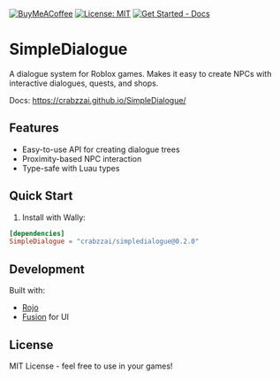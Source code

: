 [![BuyMeACoffee](https://raw.githubusercontent.com/pachadotdev/buymeacoffee-badges/main/bmc-donate-yellow.svg)](https://www.buymeacoffee.com/mrcrab)
[![License: MIT](https://cdn.prod.website-files.com/5e0f1144930a8bc8aace526c/65dd9eb5aaca434fac4f1c34_License-MIT-blue.svg)](/LICENSE)
[![Get Started - Docs](https://img.shields.io/badge/Get_Started-Docs-purple)](https://crabzzai.github.io/SimpleDialogue/getting-started/basic-usage/)
# SimpleDialogue

A dialogue system for Roblox games. Makes it easy to create NPCs with interactive dialogues, quests, and shops.

Docs: https://crabzzai.github.io/SimpleDialogue/

## Features

- Easy-to-use API for creating dialogue trees
- Proximity-based NPC interaction
- Type-safe with Luau types

## Quick Start

1. Install with Wally:
```toml
[dependencies]
SimpleDialogue = "crabzzai/simpledialogue@0.2.0"
```

## Development

Built with:
- [Rojo](https://github.com/rojo-rbx/rojo)
- [Fusion](https://github.com/elttob/fusion) for UI

## License

MIT License - feel free to use in your games! 